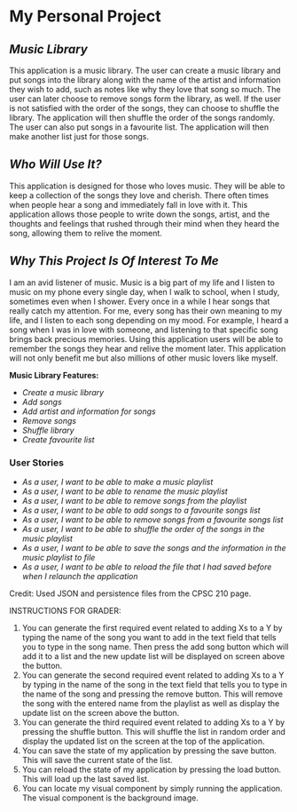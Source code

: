 # **My Personal Project**

## *Music Library* 

This application is a music library. The user can create a music library and put
songs into the library along with the name of the artist and information they wish to add,
such as notes like why they love that song so much. The user can later choose to remove songs form the library, as well. 
If the user is not satisfied with the order of the songs, they can choose to shuffle the library. The application will
then shuffle the order of the songs randomly.
The user can also put songs in a favourite list. The application will then make another list just for those songs.

## *Who Will Use It?*

This application is designed for those who loves music. They will be able to keep a collection
of the songs they love and cherish. There often times when people hear a song and immediately fall in love with it.
This application allows those people to write down the songs, artist, and the thoughts and feelings that rushed through
their mind when they heard the song, allowing them to relive the moment.

## *Why This Project Is Of Interest To Me*

I am an avid listener of music. Music is a big part of my life and I listen to music on my phone every single day, when
I walk to school, when I study, sometimes even when I shower.
Every once in a while I hear songs that really catch my attention. For me, every song has their own meaning to my life, 
and I listen to each song depending on my mood. For example, I heard a song when I was in love with someone, and
listening to that specific song brings back precious memories.
Using this application users will be able to remember the songs they hear
and relive the moment later.
This application will not only benefit me but also millions of other music lovers like myself.

 **Music Library Features:**
- *Create a music library*
- *Add songs*
- *Add artist and information for songs*
- *Remove songs*
- *Shuffle library*
- *Create favourite list*

### User Stories
- *As a user, I want to be able to make a music playlist*
- *As a user, I want to be able to rename the music playlist*
- *As a user, I want to be able to remove songs from the playlist*
- *As a user, I want to be able to add songs to a favourite songs list*
- *As a user, I want to be able to remove songs from a favourite songs list*
- *As a user, I want to be able to shuffle the order of the songs in the music playlist*
- *As a user, I want to be able to save the songs and the information in the music playlist to file*
- *As a user, I want to be able to reload the file that I had saved before when I relaunch the application*


Credit: Used JSON and persistence files from the CPSC 210 page.

INSTRUCTIONS FOR GRADER:
1. You can generate the first required event related to adding Xs to a Y by typing the name of 
the song you want to add in the text field that tells you to type in the song name. 
Then press the add song button which will add it to a list and the new update list will be 
displayed on screen above the button.
2. You can generate the second required event related to adding Xs to a Y by typing in the name of 
the song in the text field that tells you to type in the name of the song and pressing the remove button. 
This will remove the song with the entered name from the playlist as well as display the 
update list on the screen above the button.
3. You can generate the third required event related to adding Xs to a Y by pressing the shuffle button. 
This will shuffle the list in random order and display the updated list on the screen at 
the top of the application.
4. You can save the state of my application by pressing the save button. 
This will save the current state of the list.
5. You can reload the state of my application by pressing the load button. 
This will load up the last saved list.
6. You can locate my visual component by simply running the application. The visual component is the 
background image.


